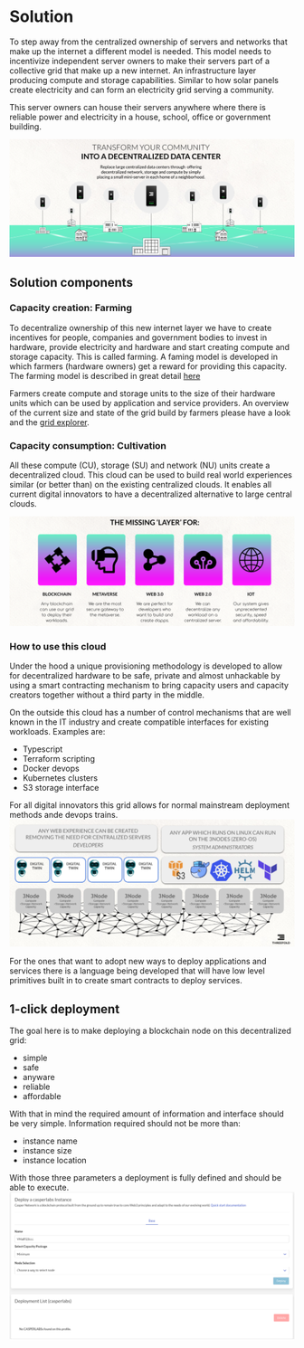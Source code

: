 # Solution

To step away from the centralized ownership of servers and networks that make up the internet a different model is needed.  This model needs to incentivize independent server owners to make their servers part of a collective grid that make up a new internet.  An infrastructure layer producing compute and storage capabilities.  Similar to how solar panels create electricity and can form an electricity grid serving a community.

This server owners can house their servers anywhere where there is reliable power and electricity in a house, school, office or government building.

![decentralised DC](img/decentralized_dc.png)

## Solution components

### Capacity creation: Farming
To decentralize ownership of this new internet layer we have to create incentives for people, companies and government bodies to invest in hardware, provide electricity and hardware and start creating compute and storage capacity. This is called farming.  A faming model is developed in which farmers (hardware owners) get a reward for providing this capacity.  The farming model is described in great detail [here](https://library.threefold.me/info/threefold#/tfgrid/farming/threefold__farming_intro)

Farmers create compute and storage units to the size of their hardware units which can be used by application and service providers.  An overview of the current size and state of the grid build by farmers please have a look and the [grid explorer](https://explorerv3.grid.tf/).

### Capacity consumption: Cultivation

All these compute (CU), storage (SU) and network (NU) units create a decentralized cloud. This cloud can  be used to build real world experiences similar (or better than) on the existing centralized clouds.  It enables all current digital innovators to have a decentralized alternative to large central clouds.

![missing layer](img/missing_layer.png)

### How to use this cloud

Under the hood a unique provisioning methodology is developed to allow for decentralized hardware to be safe, private and almost unhackable by using a smart contracting mechanism to bring capacity users and capacity creators together without a third party in the middle. 

On the outside this cloud has a number of control mechanisms that are well known in the IT industry and create compatible interfaces for existing workloads.  Examples are:
- Typescript
- Terraform scripting
- Docker devops
- Kubernetes clusters
- S3 storage interface

For all digital innovators this grid allows for normal mainstream deployment methods ande devops trains.
![architecture usage](../../technology/img/architecture_usage.png)

For the ones that want to adopt new ways to deploy applications and services there is a language being developed that will have low level primitives built in to create smart contracts to deploy services. 

## 1-click deployment

The goal here is to make deploying a blockchain node on this decentralized grid:
- simple
- safe
- anyware
- reliable
- affordable

With that in mind the required amount of information and interface should  be very simple.  Information required should not be more than:
- instance name
- instance size
- instance location

With those three parameters a deployment is fully defined and should be able to execute.
![single_click](img/single_deployment.png)




